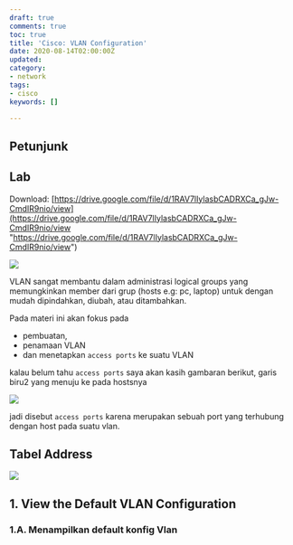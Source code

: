 ```yaml
---
draft: true
comments: true
toc: true
title: 'Cisco: VLAN Configuration'
date: 2020-08-14T02:00:00Z
updated: 
category:
- network
tags:
- cisco
keywords: []

---
```

## Petunjunk

## Lab

Download: [https://drive.google.com/file/d/1RAV7lIylasbCADRXCa_gJw-CmdIR9nio/view](https://drive.google.com/file/d/1RAV7lIylasbCADRXCa_gJw-CmdIR9nio/view "https://drive.google.com/file/d/1RAV7lIylasbCADRXCa_gJw-CmdIR9nio/view")

![](/images/screenshot_2020-08-14_09-57-50.png)

VLAN sangat membantu dalam administrasi logical groups yang memungkinkan member dari grup (hosts e.g: pc, laptop) untuk dengan mudah dipindahkan, diubah, atau ditambahkan. 

Pada materi ini akan fokus pada 

* pembuatan,
* penamaan VLAN
* dan menetapkan `access ports` ke suatu VLAN

kalau belum tahu `access ports` saya akan kasih gambaran berikut, garis biru2 yang menuju ke pada hostsnya

![](/images/access_and_trunk_ports_explained-1024x461.jpg)

jadi disebut `access ports` karena merupakan sebuah port yang terhubung dengan host pada suatu vlan.

## Tabel Address

![](/images/screenshot_2020-08-14_09-58-42.png)

## 1. View the Default VLAN Configuration

### 1.A. Menampilkan default konfig Vlan 